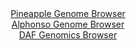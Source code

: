 <div id="Pineapple_Genome_Browser" align="center">
  <a href="https://igv.org/app/?sessionURL=blob:zZLRbpswGEbfxVKrTSJgQwIBqZqSNmnSNq3UjpK0qpABQ9wam9kOaRLl3edVm3bTSc3FpklcmF8Gf9_x2YGWSEUFBxFwbdSzEQIWUEuxvsN1w8g1rokCUYmZIhaQpCSS8JyAaAdKrDSOb6_Ml0utGxU5DtVNp8a8ErbybFzjreB4rexc1M6pYAxnQmItpHKGErfCoVXbWZMMN41tzvbsnlNgjR3MmqXgSjgN4VW6Nv9Lf43SinBRk7ReMU3fAqQmj8lY2CX.MkjuBnlOlLokm2lxMricDu69Ufxw7p8.xDeTJPaT4ztacaxXkpy07nX7PDlyxwlerOcsmWdFNpuzeZwMX9SRd3Y8em2oJOoEBajv.YHfdw0aygvy.j.1Ng89tPn9TC4mZ.fjxRQPxAVa8AUaBmrW3U7f7e2BvQWYyFfGBJAvZRAhaHnQt3qu3_mxRH0LwtDQkYKC6PHJAlri_MVsf9wBvWmML0CRb6s3dSwgZEEkiDohhAEKQ7fXDbowDNHe2oGVZH8P7Ti.DQPoDlzXT0vKtJG5SBVvlI05t9u8tKvtgSxHrjFIro7cobqZbe_bbQKv5bhPSBV8vaLiDzwtYI5_u0JT9iOp_ol5Hwli6.xQ3Ziuz5aGUrERRCzxZDMK4uf5y.vk6hL23wXUNXUPg1MKWWNt9puJef3pXIslxVybQUsVzSijepMYjmINIuR6Rl2QCyaMi0BW2SdoQQv14Offinr7p_13">Pineapple Genome Browser</a>
</div>
<div id="Alphonso_Genome_Browser" align="center">
  <a href="https://igv.org/app/?sessionURL=blob:zZJfb9owFMW_i6VWmxTyF5ImEpqgoy1ljBYWaKmq6CY4wZtjB9uEAuK7z0Ob9rJK5WHTJD_YV9e.5xz_9qjGQhLOUIRc02mZjoMMJJd8M4GyovgzlFiiKAcqsYEEzrHALMMo2qMcpIJ4_EnfXCpVyciyiKoaJbCCm9IzoYQdZ7CRZsZL65JTCikXoLiQVldAzS1S1I0NTqGqTD3bM1vWAhRYQKslZ5JbFWZFstHvJb9KSYEZL3FSrqkiRwGJ1qM1LswcPnRmk06WYSkHeNtftDuDfmfq9eL5tX85j0c3s9ifnU9IwUCtBW4371fXxdd8srntXqaPweDM7c7FDHgfB_fFmffxvPdSEYFl2wmcC88PLpyWjoawBX75n1zrRU50vhor2e3Sh3I0HsvtUBuPvd6X.GEyH5byj859dDAQ5dlas4CypQgixzY82zdart_4sXUuDNsOdT6CExQ9PRtICci.6fanPVLbShODJF6tj_AYiIsFFihqhLYdOGHotppB0w5D52Ds0VrQvxfuVTwOA9vtuK6f5IQqjfMikaySJjBm1lluFrsT0.y9UHx7NxzB6mGIH.vRMr.abctbMi3uX8nSQHr08QO10bco.ifcvUWIqdJTYWO7mxxfNYN1dzcNR83HVFyn0_FdfyDiV.M5LZqcixKU7tcVffxJWw2CAFO6UBNJUkKJ2s50inyDIsf1NLQo45RrCpEo0ne2YRtOy37_G07v8Hz4Dg--">Alphonso Genome Browser</a>
</div>


<div id="DAF_Genomics_Browser" align="center">
  <a href="https://igv.org/app/?sessionURL=blob:tZFra9swFIb_i6D95KvsWLEhjHRN06SjhQYvkFLCmS3b2izJleQmach_n_A6BhtlDDrQlXN5X.k5omeqNJMCZQh74cgLQ.Qg3cjdCnjX0lvgVKOsglZTBylaUUVFQVF2RBVoA_n9J1vZGNPpzPdLqNyaCslZoT0dedC5WvamoTbVxR5weJECdtorJLfJBnxou0YKLX0oCqq1G_gdFfV2B3b5GdsOLemW961hg.rWmrDGSq8C65aJku7_YuQ_KNvBPkzXq.lQf0MPi3IyvVlMP0ezfDNPPm7yu.t1nqzPV6wWYHpFJ22z3G0YXOz5tVSknsn4ieBkMV9DfRZdns_2HVNUT0ISjqOEkDhFJwe1sugtAlQ0KszC2CF47OA4dl.P0Sixf6AkQ9nDo4OMguKbTX84InPoLCik6VM_MHOQVCVVKHPTICBhmuJRTOIgTcOTc0S9at.Z5FV.n5IATzFOvC_ArX7F2uH7rNCfwffC.FtnO_8V0x3TZUxejBh_nZ_hq.XoIr.1.2W5PCw7PnsDlYPefFolFQdjQz.ur2CgtYqcCvOLTHR6PH0H">DAF Genomics Browser</a>
</div>
